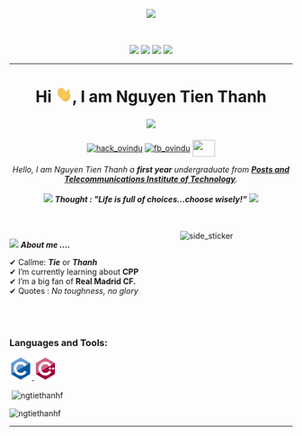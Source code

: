<p align="center">
  <img src="https://286832-886580-raikfcquaxqncofqfm.stackpathdns.com/wp-content/uploads/2017/04/foundergif.gif" height="300"/>
</p>
<br>
<p align="left"> 
 </p>
 <p align="center">
<img src="https://img.shields.io/badge/Age-18-blue" />
  <img src="https://img.shields.io/badge/Focus-CPP-brightgreen" />
  <img src="https://img.shields.io/badge/Lives-Hanoi-grown" />
  <img src="https://img.shields.io/badge/Languages-English%20%26%20Vietnamese-brightgreen" />
</p>
<hr>
<h1 align="center">Hi <img src="https://raw.githubusercontent.com/ABSphreak/ABSphreak/master/gifs/Hi.gif" width="30px">, I am Nguyen Tien Thanh </h1>
<h3 align="center"><img src="https://readme-typing-svg.herokuapp.com?size=30&duration=3500&color=F71A00&background=FFFFFF00&lines=🤖Welcome+to+my+profile"></h3>
<p align="center">
<a href="https://www.hackerrank.com/TieThanhNguyen?hr_r=1" target="blank"><img align="center" src="https://cdn.worldvectorlogo.com/logos/hackerrank.svg" alt="hack_ovindu" height="30" width="40" /></a>
<a href="https://www.facebook.com/tienthanhisme/" target="blank"><img align="center" src="https://www.svgrepo.com/show/299425/facebook.svg" alt="fb_ovindu" height="30" width="40" /></a>
 <a href = "mailto: mrfaker2k3@gmail.com"><img align="center" src="https://seeklogo.com/images/G/gmail-new-2020-logo-32DBE11BB4-seeklogo.com.png" height="30" width="40" /></a>
</p>
</p>



<p align="center">
  <em>
    Hello, I am Nguyen Tien Thanh a <b>first year</b> undergraduate from <a href="https://portal.ptit.edu.vn/"> <b>Posts and Telecommunications Institute of Technology</b></a>. <br>
  </em> 
  <br>
  <img src="https://media.giphy.com/media/gH3LO09IOiZIqePwv9/giphy.gif" width="50" /> <b><i align="center">Thought : "Life is full of choices…choose wisely!”</i></b> <img src="https://media.giphy.com/media/qjqUcgIyRjsl2/giphy.gif" width="50" />
</p>
<br><br>
<img align="right" width=200px height=200px alt="side_sticker" src="https://media1.giphy.com/media/6qqgGk1rTcN85n0sb7/giphy.gif?cid=790b7611e3e056dd1c23a37b0cd1b25df289f1b797b0fd64&rid=giphy.gif&ct=s" />

<img src="https://media.giphy.com/media/iY8CRBdQXODJSCERIr/giphy.gif" width="30px">&nbsp;***About me ....***

✔ Callme: ***Tie*** or ***Thanh***<br>
✔ I’m currently learning about **CPP**<br>
✔ I’m a big fan of **Real Madrid CF.**<br>
✔ Quotes : *No toughness, no glory* <br><br><br><br>
 
<h3 align="left">Languages and Tools:</h3>
<p align="left"> <a href="https://www.cprogramming.com/" target="_blank" rel="noreferrer"> <img src="https://raw.githubusercontent.com/devicons/devicon/master/icons/c/c-original.svg" alt="c" width="40" height="40"/> </a> <a href="https://www.w3schools.com/cpp/" target="_blank" rel="noreferrer"> <img src="https://raw.githubusercontent.com/devicons/devicon/master/icons/cplusplus/cplusplus-original.svg" alt="cplusplus" width="40" height="40"/> </a> </p>

<p>&nbsp;<img align="center" src="https://github-readme-stats.vercel.app/api?username=ngtiethanhf&show_icons=true&locale=en" alt="ngtiethanhf" /></p>

<p><img align="center" src="https://github-readme-streak-stats.herokuapp.com/?user=ngtiethanhf&" alt="ngtiethanhf" /></p>


-----
